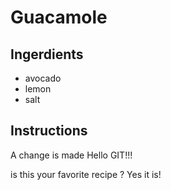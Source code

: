 # Guacamole 
## Ingerdients
* avocado 
* lemon 
* salt 
## Instructions 

A change is made 
Hello GIT!!!

is this your favorite recipe ?
Yes it is!
